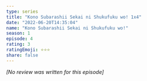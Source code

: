 ```yaml
---
type: series
title: "Kono Subarashii Sekai ni Shukufuku wo! 1x4"
date: "2022-06-20T14:35:04"
name: "Kono Subarashii Sekai ni Shukufuku wo!"
season: 1
episode: 4
rating: 3
ratingEmoji: ⭐️⭐️⭐️
share: false
---
```


*[No review was written for this episode]*
